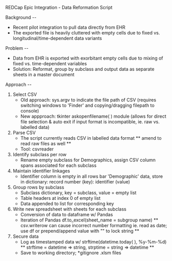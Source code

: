REDCap Epic Integration - Data Reformation Script

Background --
- Recent pilot integration to pull data directly from EHR
- The exported file is heavily cluttered with empty cells due to fixed vs. longitudinal/time-dependent data variants

Problem --
- Data from EHR is exported with exorbitant empty cells due to mixing of fixed vs. time-dependent variables
- Solution: Reformat, group by subclass and output data as separate sheets in a master document

Approach --
1. Select CSV
    - Old approach: sys.argv to indicate the file path of CSV (requires switching  windows to 'Finder' and copying/dragging filepath to console)
    - New appproach: tkinter askopenfilename( ) module (allows for direct file selection & auto exit if input format is incompatible, ie. raw vs. labelled data)
2. Parse CSV
    - The script currently reads CSV in labelled data format  ** amend to read raw files as well **
    - Tool: csvreader
3. Identify subclass per row
    - Rename empty subclass for Demographics,  assign CSV column spans associated for each subclass
4. Maintain identifier linkages
    - Identifier column is empty in all rows bar 'Demographic' data, store in dictionary: record number (key): identifier  (value)
5. Group rows by subclass
    - Subclass dictionary, key = subclass, value = empty list
    - Table headers at index 0 of empty list
    - Data appended to list for corresponding key
6. Write new spreadsheet with sheets for each subclass
    - Conversion of data to dataframe w/ Pandas
    - Iteration of Pandas  df.to_excel(sheet_name = subgroup name) ** csv.writerow can cause incorrect number formatting ie. read as date; use df or prepend/append value with "" to lock string **
7. Secure data  
    - Log as timestamped data w/ strftime(datetime.today( ), %y-%m-%d) ** strftime = datetime ⇒ string, strptime = string ⇒ datetime **
    - Save to working directory; *gitignore .xlsm files

